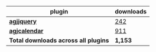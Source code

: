 plugin|downloads
------|----------
[**agjjquery**](https://www.npmjs.com/package/agjjquery)|[242](https://www.npmjs.com/package/agjjquery)
[**agjcalendar**](https://www.npmjs.com/package/agjcalendar)|[911](https://www.npmjs.com/package/agjcalendar)
**Total downloads across all plugins**|**1,153**
